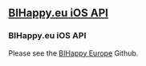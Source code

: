 [BIHappy.eu iOS API](https://github.com/BIHappy-Europe/BIHappy.eu-iOS-API)
--

### BIHappy.eu iOS API

Please see the [BIHappy Europe](https://github.com/BIHappy-Europe) Github.